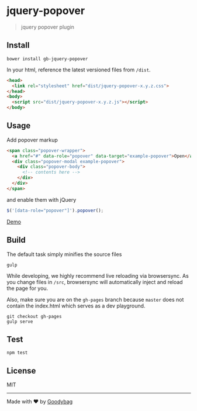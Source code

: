 # jquery-popover

> jquery popover plugin

## Install

```shell
bower install gb-jquery-popover
```

In your html, reference the latest versioned files from `/dist`.

```html
<head>
  <link rel="stylesheet" href="dist/jquery-popover-x.y.z.css">
</head>
<body>
  <script src="dist/jquery-popover-x.y.z.js"></script>
</body>
```

## Usage

Add popover markup

```html
<span class="popover-wrapper">
  <a href="#" data-role="popover" data-target="example-popover">Open</a>
  <div class="popover-modal example-popover">
    <div class="popover-body">
      <!-- contents here -->
    </div>
  </div>
</span>
```

and enable them with jQuery

```js
$('[data-role="popover"]').popover();
```

[Demo](http://goodybag.github.io/jquery-popover/)

## Build

The default task simply minifies the source files

```shell
gulp
```

While developing, we highly recommend live reloading via browsersync. As you
change files in `/src`, browsersync will automatically inject and reload
the page for you.

Also, make sure you are on the `gh-pages` branch because
`master` does not contain the index.html which serves as a dev playground.

```shell
git checkout gh-pages
gulp serve
```

## Test

```
npm test
```

## License

MIT

---

Made with :heart: by [Goodybag](http://goodybag.com)
